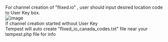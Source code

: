 For channel creation of "flixed.io" , user should input desired location code to User Key box.<br>
![image](https://user-images.githubusercontent.com/97025515/153352656-436cf66b-de91-4df7-8015-9d4bda71902c.png)
<br>If channel creation started without User Key<br>
Tempest will auto create "flixed_io_canada_codes.txt" file near your tempest.php file for info
